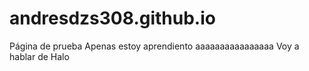 # andresdzs308.github.io
Página de prueba
Apenas estoy aprendiento aaaaaaaaaaaaaaaa
Voy a hablar de Halo
